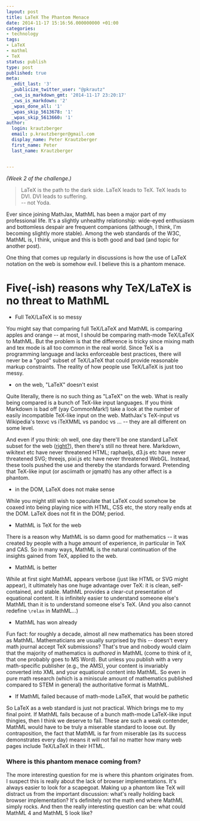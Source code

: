 ```yaml
---
layout: post
title: LaTeX The Phantom Menace
date: 2014-11-17 15:16:56.000000000 +01:00
categories:
- technology
tags:
- LaTeX
- mathml
- TeX
status: publish
type: post
published: true
meta:
  _edit_last: '3'
  _publicize_twitter_user: "@pkrautz"
  _cws_is_markdown_gmt: '2014-11-17 23:20:17'
  _cws_is_markdown: '2'
  _wpas_done_all: '1'
  _wpas_skip_5613678: '1'
  _wpas_skip_5613660: '1'
author:
  login: krautzberger
  email: p.krautzberger@gmail.com
  display_name: Peter Krautzberger
  first_name: Peter
  last_name: Krautzberger


---
```


_(Week 2 of the challenge.)_

> LaTeX is the path to the dark side. LaTeX leads to TeX. TeX leads to DVI. DVI leads to suffering.  
>  -- not Yoda.

Ever since joining MathJax, MathML has been a major part of my professional life. It's a slightly unhealthy relationship: wide-eyed enthusiasm and bottomless despair are frequent companions (although, I think, I'm becoming slightly more stable). Among the web standards of the W3C, MathML is, I think, unique and this is both good and bad (and topic for another post).

One thing that comes up regularly in discussions is how the use of LaTeX notation on the web is somehow evil. I believe this is a phantom menace.

# Five(-ish) reasons why TeX/LaTeX is no threat to MathML

*   Full TeX/LaTeX is so messy

You might say that comparing full TeX/LaTeX and MathML is comparing apples and orange -- at most, I should be comparing math-mode TeX/LaTeX to MathML. But the problem is that the difference is tricky since mixing math and tex mode is all too common in the real world. Since TeX is a programming language and lacks enforceable best practices, there will never be a "good" subset of TeX/LaTeX that could provide reasonable markup constraints. The reality of how people use TeX/LaTeX is just too messy.

*   on the web, "LaTeX" doesn't exist

Quite literally, there is no such thing as "LaTeX" on the web. What is really being compared is a bunch of TeX-like input languages. If you think Markdown is bad off (yay CommonMark!) take a look at the number of easily incompatible TeX-like input on the web. MathJax's TeX-input vs Wikipedia's texvc vs iTeXMML vs pandoc vs ... -- they are all different on some level.

And even if you think: oh well, one day there'll be one standard LaTeX subset for the web ([right?](https://xkcd.com/927/)), then there's still no threat here. Markdown, wikitext etc have never threatened HTML; raphaeljs, d3.js etc have never threatened SVG; threejs, pixi.js etc have never threatened WebGL. Instead, these tools pushed the use and thereby the standards forward. Pretending that TeX-like input (or asciimath or jqmath) has any other affect is a phantom.

*   in the DOM, LaTeX does not make sense

While you might still wish to speculate that LaTeX could somehow be coaxed into being playing nice with HTML, CSS etc, the story really ends at the DOM. LaTeX does not fit in the DOM; period.

*   MathML is TeX for the web

There is a reason why MathML is so damn good for mathematics -- it was created by people with a huge amount of experience, in particular in TeX and CAS. So in many ways, MathML is the natural continuation of the insights gained from TeX, applied to the web.

*   MathML is better

While at first sight MathML appears verbose (just like HTML or SVG might appear), it ultimately has one huge advantage over TeX: it is clean, self-contained, and stable. MathML provides a clear-cut presentation of equational content. It is infinitely easier to understand someone else's MathML than it is to understand someone else's TeX. (And you also cannot redefine `\relax` in MathML...)

*   MathML has won already

Fun fact: for roughly a decade, almost all new mathematics has been stored as MathML. Mathematicians are usually surprised by this -- doesn't every math journal accept TeX submissions? That's true and nobody would claim that the majority of mathematics is _authored_ in MathML (come to think of it, that one probably goes to MS Word). But unless you publish with a very math-specific publisher (e.g., the AMS), your content is invariably converted into XML and your equational content into MathML. So even in pure math research (which is a miniscule amount of mathematics published compared to STEM in general) the authoritative format is MathML.

*   If MathML failed because of math-mode LaTeX, that would be pathetic

So LaTeX as a web standard is just not practical. Which brings me to my final point. If MathML fails because of a bunch math-mode LaTeX-like input thingies, then I think we deserve to fail. These are such a weak contender, MathML would have to be truly a miserable standard to loose out. By contraposition, the fact that MathML is far from miserable (as its success demonstrates every day) means it will not fail no matter how many web pages include TeX/LaTeX in their HTML.

### Where is this phantom menace coming from?

The more interesting question for me is where this phantom originates from. I suspect this is really about the lack of browser implementations. It's always easier to look for a scapegoat. Making up a phantom like TeX will distract us from the important discussion: what's really holding back browser implementation? It's definitely not the math end where MathML simply rocks. And then the really interesting question can be: what could MathML 4 and MathML 5 look like?
